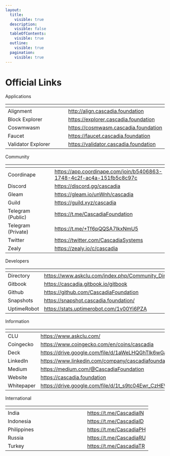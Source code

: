 ```yaml
---
layout:
  title:
    visible: true
  description:
    visible: false
  tableOfContents:
    visible: true
  outline:
    visible: true
  pagination:
    visible: true
---
```


# Official Links

Applications

<table data-header-hidden><thead><tr><th width="222"></th><th></th></tr></thead><tbody><tr><td>Alignment</td><td><a href="http://align.cascadia.foundation/">http://align.cascadia.foundation</a></td></tr><tr><td>Block Explorer</td><td><a href="https://explorer.cascadia.foundation/">https://explorer.cascadia.foundation</a></td></tr><tr><td>Coswmwasm</td><td><a href="https://cosmwasm.cascadia.foundation/">https://cosmwasm.cascadia.foundation</a></td></tr><tr><td>Faucet</td><td><a href="https://www.cascadia.foundation/faucet">https://faucet.cascadia.foundation</a></td></tr><tr><td>Validator Explorer</td><td><a href="https://validator.cascadia.foundation/">https://validator.cascadia.foundation</a></td></tr></tbody></table>



Community

<table data-header-hidden><thead><tr><th width="227"></th><th></th></tr></thead><tbody><tr><td>Coordinape</td><td><a href="https://app.coordinape.com/join/b5406863-1748-4c2f-ac4a-151fb5c8c97c">https://app.coordinape.com/join/b5406863-1748-4c2f-ac4a-151fb5c8c97c</a></td></tr><tr><td>Discord</td><td><a href="https://discord.gg/cascadia">https://discord.gg/cascadia</a></td></tr><tr><td>Gleam</td><td><a href="https://gleam.io/unWnh/cascadia">https://gleam.io/unWnh/cascadia</a></td></tr><tr><td>Guild</td><td><a href="https://guild.xyz/cascadia">https://guild.xyz/cascadia</a></td></tr><tr><td>Telegram (Public)</td><td><a href="https://t.me/CascadiaFoundation">https://t.me/CascadiaFoundation</a></td></tr><tr><td>Telegram (Private)</td><td><a href="https://t.me/+Tf6pQQSA7IkxNmU5">https://t.me/+Tf6pQQSA7IkxNmU5</a></td></tr><tr><td>Twitter</td><td><a href="https://twitter.com/CascadiaSystems">https://twitter.com/CascadiaSystems</a></td></tr><tr><td>Zealy</td><td><a href="https://zealy.io/c/cascadia">https://zealy.io/c/cascadia</a></td></tr></tbody></table>



Developers

<table data-header-hidden><thead><tr><th width="232"></th><th></th></tr></thead><tbody><tr><td>Directory</td><td><a href="https://www.askclu.com/index.php/Community_Directory">https://www.askclu.com/index.php/Community_Directory</a></td></tr><tr><td>Gitbook</td><td><a href="https://cascadia.gitbook.io/gitbook/">https://cascadia.gitbook.io/gitbook</a></td></tr><tr><td>Github</td><td><a href="https://github.com/CascadiaFoundation">https://github.com/CascadiaFoundation</a></td></tr><tr><td>Snapshots</td><td><a href="https://snapshot.cascadia.foundation/">https://snapshot.cascadia.foundation/</a></td></tr><tr><td>UptimeRobot</td><td><a href="https://stats.uptimerobot.com/1v00Yi6PZA">https://stats.uptimerobot.com/1v00Yi6PZA</a></td></tr></tbody></table>



Information

<table data-header-hidden><thead><tr><th width="234"></th><th></th></tr></thead><tbody><tr><td>CLU</td><td><a href="https://www.askclu.com/">https://www.askclu.com/</a></td></tr><tr><td>Coingecko</td><td><a href="https://www.coingecko.com/en/coins/cascadia">https://www.coingecko.com/en/coins/cascadia</a></td></tr><tr><td>Deck</td><td><a href="https://drive.google.com/file/d/1aWeLHQGhTlk6wGaSLKdSpLrPOhvQzwka/view?usp=sharing">https://drive.google.com/file/d/1aWeLHQGhTlk6wGaSLKdSpLrPOhvQzwka</a></td></tr><tr><td>LinkedIn</td><td><a href="https://www.linkedin.com/company/cascadiafoundation">https://www.linkedin.com/company/cascadiafoundation</a></td></tr><tr><td>Medium</td><td><a href="https://medium.com/@CascadiaFoundation">https://medium.com/@CascadiaFoundation</a></td></tr><tr><td>Website</td><td><a href="https://cascadia.foundation/">https://cascadia.foundation</a></td></tr><tr><td>Whitepaper</td><td><a href="https://drive.google.com/file/d/1t_s9tc04Ewr_CzHEWochzwZzVL7Vh3bz">https://drive.google.com/file/d/1t_s9tc04Ewr_CzHEWochzwZzVL7Vh3bz</a></td></tr></tbody></table>



International

<table data-header-hidden><thead><tr><th width="235"></th><th></th></tr></thead><tbody><tr><td>India</td><td><a href="https://t.me/CascadiaIN">https://t.me/CascadiaIN</a></td></tr><tr><td>Indonesia</td><td><a href="https://t.me/CascadiaID">https://t.me/CascadiaID</a></td></tr><tr><td>Philippines</td><td><a href="https://t.me/CascadiaPH">https://t.me/CascadiaPH</a></td></tr><tr><td>Russia</td><td><a href="https://t.me/CascadiaRU">https://t.me/CascadiaRU</a></td></tr><tr><td>Turkey</td><td><a href="https://t.me/CascadiaTR">https://t.me/CascadiaTR</a></td></tr></tbody></table>
